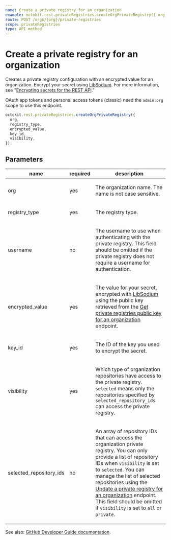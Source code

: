 ```yaml
---
name: Create a private registry for an organization
example: octokit.rest.privateRegistries.createOrgPrivateRegistry({ org, registry_type, encrypted_value, key_id, visibility })
route: POST /orgs/{org}/private-registries
scope: privateRegistries
type: API method
---
```


# Create a private registry for an organization

Creates a private registry configuration with an encrypted value for an organization. Encrypt your secret using [LibSodium](https://libsodium.gitbook.io/doc/bindings_for_other_languages). For more information, see "[Encrypting secrets for the REST API](https://docs.github.com/rest/guides/encrypting-secrets-for-the-rest-api)."

OAuth app tokens and personal access tokens (classic) need the `admin:org` scope to use this endpoint.

```js
octokit.rest.privateRegistries.createOrgPrivateRegistry({
  org,
  registry_type,
  encrypted_value,
  key_id,
  visibility,
});
```

## Parameters

<table>
  <thead>
    <tr>
      <th>name</th>
      <th>required</th>
      <th>description</th>
    </tr>
  </thead>
  <tbody>
    <tr><td>org</td><td>yes</td><td>

The organization name. The name is not case sensitive.

</td></tr>
<tr><td>registry_type</td><td>yes</td><td>

The registry type.

</td></tr>
<tr><td>username</td><td>no</td><td>

The username to use when authenticating with the private registry. This field should be omitted if the private registry does not require a username for authentication.

</td></tr>
<tr><td>encrypted_value</td><td>yes</td><td>

The value for your secret, encrypted with [LibSodium](https://libsodium.gitbook.io/doc/bindings_for_other_languages) using the public key retrieved from the [Get private registries public key for an organization](https://docs.github.com/rest/private-registries/organization-configurations#get-private-registries-public-key-for-an-organization) endpoint.

</td></tr>
<tr><td>key_id</td><td>yes</td><td>

The ID of the key you used to encrypt the secret.

</td></tr>
<tr><td>visibility</td><td>yes</td><td>

Which type of organization repositories have access to the private registry. `selected` means only the repositories specified by `selected_repository_ids` can access the private registry.

</td></tr>
<tr><td>selected_repository_ids</td><td>no</td><td>

An array of repository IDs that can access the organization private registry. You can only provide a list of repository IDs when `visibility` is set to `selected`. You can manage the list of selected repositories using the [Update a private registry for an organization](https://docs.github.com/rest/private-registries/organization-configurations#update-a-private-registry-for-an-organization) endpoint. This field should be omitted if `visibility` is set to `all` or `private`.

</td></tr>
  </tbody>
</table>

See also: [GitHub Developer Guide documentation](https://docs.github.com/rest/private-registries/organization-configurations#create-a-private-registry-for-an-organization).
